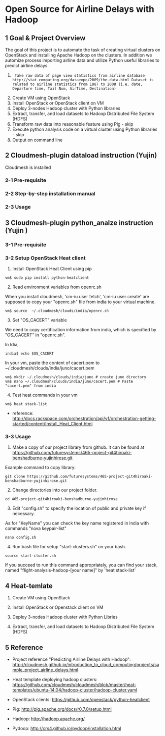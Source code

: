# Open Source for Airline Delays with Hadoop

## 1 Goal & Project Overview
The goal of this project is to automate the task of creating virtual clusters on OpenStack and installing Apache Hadoop on the clusters. In addition we automize process importing airline data and utilize Python useful libraries to predict airline delays. 


1.      Take raw data of page view statistics from airline database http://stat-computing.org/dataexpo/2009/the-data.html Dataset is related to airline statistics from 1987 to 2008 (i.e. date, Departure time, Tail Num, AirTime, Destination) 
2.	Create VM using OpenStack 
3.	Install OpenStack or OpenStack client on VM
4.	Deploy 3-nodes Hadoop cluster with Python libraries
5.	Extract, transfer, and load datasets to Hadoop Distributed File System (HDFS)
6.	Transform raw data into reasonable feature using Pig - skip
7.	Execute python analysis code on a virtual cluster using Python libraries - skip
8.	Output on command line



## 2 Cloudmesh-plugin dataload instruction (Yujin)

Cloudmesh is installed

### 2-1 Pre-requisite    


### 2-2 Step-by-step installation manual


### 2-3 Usage



## 3 Cloudmesh-plugin python_analze instruction (Yujin )

### 3-1 Pre-requisite    


### 3-2 Setup OpenStack Heat client

1. Install OpenStack Heat Client using pip

```
vm$ sudo pip install python-heatclient
```

2. Read environment variables from openrc.sh

When you install cloudmesh, 'cm-iu user fetch', 'cm-iu user create' are supposed to copy your "openrc.sh" file from india to your virtual machine. 

```
vm$ source  ~/.cloudmesh/clouds/india/openrc.sh  
```
3. Set "OS_CACERT" variable

We need to copy certification information from india, which is specified by "OS_CACERT" in "openrc.sh".

In Idia, 
```
india$ echo $OS_CACERT
```

In your vm, paste the content of cacert.pem to ~/.cloudmesh/clouds/india/juno/cacert.pem

```
vm$ mkdir ~/.cloudmesh/clouds/india/juno # create juno directory
vm$ nano ~/.cloudmesh/clouds/india/juno/cacert.pem # Paste "cacert.pem" from india
```

4. Test heat commands in your vm

```
vm$ heat stack-list
```

* reference: http://docs.rackspace.com/orchestration/api/v1/orchestration-getting-started/content/Install_Heat_Client.html

### 3-3 Usage



1) Make a copy of our project library from github. It can be found at
https://github.com/futuresystems/465-project-git4hiroaki-benshadburne-yujinhirose.git

Example command to copy library:
```
git clone https://github.com/futuresystems/465-project-git4hiroaki-benshadburne-yujinhirose.git
```

2) Change directories into our project folder.

```
cd 465-project-git4hiroaki-benshadburne-yujinhirose
```

3) Edit "config.sh" to specify the location of public and private key if necessary.

As for "KeyName" you can check the key name registered in India with commands "nova keypair-list"

```
nano config.sh
```

4) Run bash file for setup "start-clusters.sh" on your bash.

```
source start-cluster.sh
```

If you succeed to run this command appropriately, you can find your stack, named "flight-analysis-hadoop-[your name]" by 'heat stack-list'


## 4 Heat-temlate


1.	Create VM using OpenStack 

2.	Install OpenStack or Openstack client on VM

3.	Deploy 3-nodes Hadoop cluster with Python Libries

4.	Extract, transfer, and load datasets to Hadoop Distributed File System (HDFS)


## 5 Reference


- Project reference "Predicting Airline Delays with Hadoop": http://cloudmesh.github.io/introduction_to_cloud_computing/projects/sample_project_airline_delays.html

- Heat template deploying hadoop clusters:  https://github.com/cloudmesh/cloudmesh/blob/master/heat-templates/ubuntu-14.04/hadoop-cluster/hadoop-cluster.yaml 

- OpenStack clients: https://github.com/openstack/python-heatclient

- Pig: http://pig.apache.org/docs/r0.7.0/setup.html

- Hadoop: http://hadoop.apache.org/

- Pydoop: http://crs4.github.io/pydoop/installation.html
